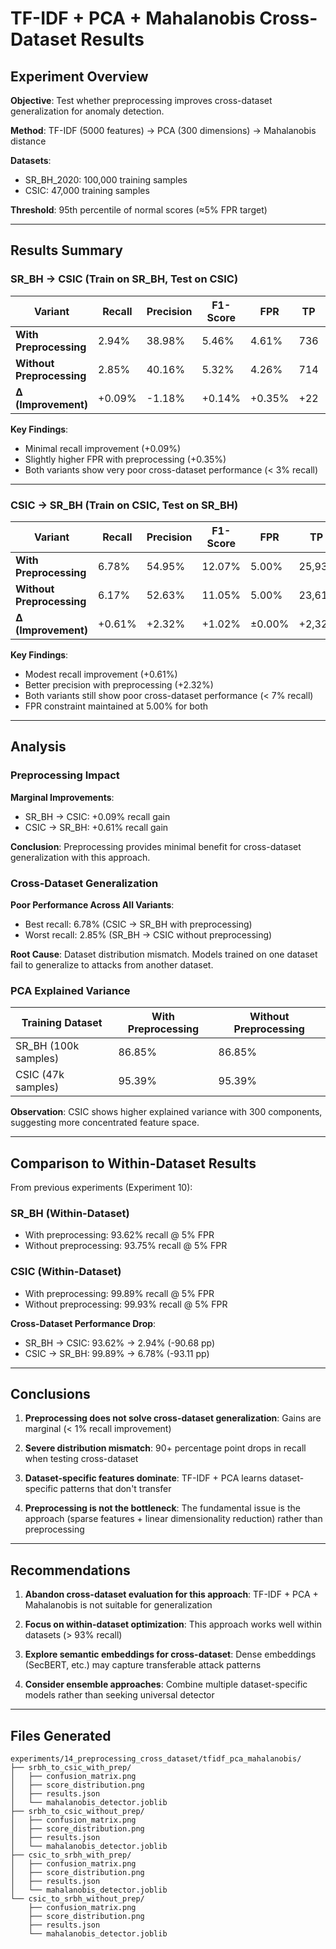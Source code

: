 # TF-IDF + PCA + Mahalanobis Cross-Dataset Results

## Experiment Overview

**Objective**: Test whether preprocessing improves cross-dataset generalization for anomaly detection.

**Method**: TF-IDF (5000 features) → PCA (300 dimensions) → Mahalanobis distance

**Datasets**:

- SR_BH_2020: 100,000 training samples
- CSIC: 47,000 training samples

**Threshold**: 95th percentile of normal scores (≈5% FPR target)

---

## Results Summary

### SR_BH → CSIC (Train on SR_BH, Test on CSIC)

| Variant                   | Recall | Precision | F1-Score | FPR    | TP  | FP    | TN     | FN     |
| ------------------------- | ------ | --------- | -------- | ------ | --- | ----- | ------ | ------ |
| **With Preprocessing**    | 2.94%  | 38.98%    | 5.46%    | 4.61%  | 736 | 1,152 | 23,848 | 24,329 |
| **Without Preprocessing** | 2.85%  | 40.16%    | 5.32%    | 4.26%  | 714 | 1,064 | 23,936 | 24,351 |
| **Δ (Improvement)**       | +0.09% | -1.18%    | +0.14%   | +0.35% | +22 | +88   | -88    | -22    |

**Key Findings**:

- Minimal recall improvement (+0.09%)
- Slightly higher FPR with preprocessing (+0.35%)
- Both variants show very poor cross-dataset performance (< 3% recall)

---

### CSIC → SR_BH (Train on CSIC, Test on SR_BH)

| Variant                   | Recall | Precision | F1-Score | FPR    | TP     | FP     | TN      | FN      |
| ------------------------- | ------ | --------- | -------- | ------ | ------ | ------ | ------- | ------- |
| **With Preprocessing**    | 6.78%  | 54.95%    | 12.07%   | 5.00%  | 25,936 | 21,260 | 403,935 | 356,684 |
| **Without Preprocessing** | 6.17%  | 52.63%    | 11.05%   | 5.00%  | 23,616 | 21,254 | 403,941 | 359,004 |
| **Δ (Improvement)**       | +0.61% | +2.32%    | +1.02%   | ±0.00% | +2,320 | +6     | -6      | -2,320  |

**Key Findings**:

- Modest recall improvement (+0.61%)
- Better precision with preprocessing (+2.32%)
- Both variants still show poor cross-dataset performance (< 7% recall)
- FPR constraint maintained at 5.00% for both

---

## Analysis

### Preprocessing Impact

**Marginal Improvements**:

- SR_BH → CSIC: +0.09% recall gain
- CSIC → SR_BH: +0.61% recall gain

**Conclusion**: Preprocessing provides minimal benefit for cross-dataset generalization with this approach.

### Cross-Dataset Generalization

**Poor Performance Across All Variants**:

- Best recall: 6.78% (CSIC → SR_BH with preprocessing)
- Worst recall: 2.85% (SR_BH → CSIC without preprocessing)

**Root Cause**: Dataset distribution mismatch. Models trained on one dataset fail to generalize to attacks from another dataset.

### PCA Explained Variance

| Training Dataset     | With Preprocessing | Without Preprocessing |
| -------------------- | ------------------ | --------------------- |
| SR_BH (100k samples) | 86.85%             | 86.85%                |
| CSIC (47k samples)   | 95.39%             | 95.39%                |

**Observation**: CSIC shows higher explained variance with 300 components, suggesting more concentrated feature space.

---

## Comparison to Within-Dataset Results

From previous experiments (Experiment 10):

### SR_BH (Within-Dataset)

- With preprocessing: 93.62% recall @ 5% FPR
- Without preprocessing: 93.75% recall @ 5% FPR

### CSIC (Within-Dataset)

- With preprocessing: 99.89% recall @ 5% FPR
- Without preprocessing: 99.93% recall @ 5% FPR

**Cross-Dataset Performance Drop**:

- SR_BH → CSIC: 93.62% → 2.94% (-90.68 pp)
- CSIC → SR_BH: 99.89% → 6.78% (-93.11 pp)

---

## Conclusions

1. **Preprocessing does not solve cross-dataset generalization**: Gains are marginal (< 1% recall improvement)

2. **Severe distribution mismatch**: 90+ percentage point drops in recall when testing cross-dataset

3. **Dataset-specific features dominate**: TF-IDF + PCA learns dataset-specific patterns that don't transfer

4. **Preprocessing is not the bottleneck**: The fundamental issue is the approach (sparse features + linear dimensionality reduction) rather than preprocessing

---

## Recommendations

1. **Abandon cross-dataset evaluation for this approach**: TF-IDF + PCA + Mahalanobis is not suitable for generalization

2. **Focus on within-dataset optimization**: This approach works well within datasets (> 93% recall)

3. **Explore semantic embeddings for cross-dataset**: Dense embeddings (SecBERT, etc.) may capture transferable attack patterns

4. **Consider ensemble approaches**: Combine multiple dataset-specific models rather than seeking universal detector

---

## Files Generated

```
experiments/14_preprocessing_cross_dataset/tfidf_pca_mahalanobis/
├── srbh_to_csic_with_prep/
│   ├── confusion_matrix.png
│   ├── score_distribution.png
│   ├── results.json
│   └── mahalanobis_detector.joblib
├── srbh_to_csic_without_prep/
│   ├── confusion_matrix.png
│   ├── score_distribution.png
│   ├── results.json
│   └── mahalanobis_detector.joblib
├── csic_to_srbh_with_prep/
│   ├── confusion_matrix.png
│   ├── score_distribution.png
│   ├── results.json
│   └── mahalanobis_detector.joblib
└── csic_to_srbh_without_prep/
    ├── confusion_matrix.png
    ├── score_distribution.png
    ├── results.json
    └── mahalanobis_detector.joblib
```
